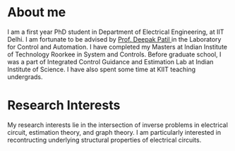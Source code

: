# About me
I am a first year PhD student in Department of Electrical Engineering, at IIT Delhi. I am fortunate to be advised by [Prof. Deepak Patil ](http://web.iitd.ac.in/~deepakpatil/) in the Laboratory for Control and Automation. I have completed my Masters at Indian Institute of Technology Roorkee in System and Controls.
Before graduate school, I was a part of Integrated Control Guidance and Estimation Lab at Indian Institute of Science. 
I have also spent some time at KIIT teaching undergrads.
# Research Interests
My research interests lie in the intersection of inverse problems in electrical circuit, estimation theory, and graph theory. I am particularly interested in recontructing underlying structural properties of electrical circuits.
